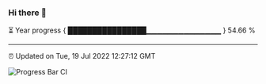 ### Hi there 👋

⏳ Year progress { ████████████████▁▁▁▁▁▁▁▁▁▁▁▁▁▁ } 54.66 %

---

⏰ Updated on Tue, 19 Jul 2022 12:27:12 GMT

![Progress Bar CI](https://github.com/liununu/liununu/workflows/Progress%20Bar%20CI/badge.svg)
